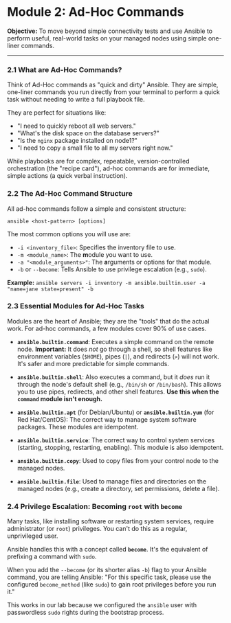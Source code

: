 # Module 2: Ad-Hoc Commands

**Objective:** To move beyond simple connectivity tests and use Ansible to perform useful, real-world tasks on your managed nodes using simple one-liner commands.

---

### 2.1 What are Ad-Hoc Commands?

Think of Ad-Hoc commands as "quick and dirty" Ansible. They are simple, one-liner commands you run directly from your terminal to perform a quick task without needing to write a full playbook file.

They are perfect for situations like:
*   "I need to quickly reboot all web servers."
*   "What's the disk space on the database servers?"
*   "Is the `nginx` package installed on node1?"
*   "I need to copy a small file to all my servers right now."

While playbooks are for complex, repeatable, version-controlled orchestration (the "recipe card"), ad-hoc commands are for immediate, simple actions (a quick verbal instruction).

### 2.2 The Ad-Hoc Command Structure

All ad-hoc commands follow a simple and consistent structure:

`ansible <host-pattern> [options]`

The most common options you will use are:
*   `-i <inventory_file>`: Specifies the inventory file to use.
*   `-m <module_name>`: The **m**odule you want to use.
*   `-a "<module_arguments>"`: The **a**rguments or options for that module.
*   `-b` or `--become`: Tells Ansible to use privilege escalation (e.g., `sudo`).

**Example:**
`ansible servers -i inventory -m ansible.builtin.user -a "name=jane state=present" -b`

### 2.3 Essential Modules for Ad-Hoc Tasks

Modules are the heart of Ansible; they are the "tools" that do the actual work. For ad-hoc commands, a few modules cover 90% of use cases.

*   **`ansible.builtin.command`**: Executes a simple command on the remote node. **Important:** It does *not* go through a shell, so shell features like environment variables (`$HOME`), pipes (`|`), and redirects (`>`) will not work. It's safer and more predictable for simple commands.

*   **`ansible.builtin.shell`**: Also executes a command, but it *does* run it through the node's default shell (e.g., `/bin/sh` or `/bin/bash`). This allows you to use pipes, redirects, and other shell features. **Use this when the `command` module isn't enough.**

*   **`ansible.builtin.apt`** (for Debian/Ubuntu) or **`ansible.builtin.yum`** (for Red Hat/CentOS): The correct way to manage system software packages. These modules are idempotent.

*   **`ansible.builtin.service`**: The correct way to control system services (starting, stopping, restarting, enabling). This module is also idempotent.

*   **`ansible.builtin.copy`**: Used to copy files from your control node to the managed nodes.

*   **`ansible.builtin.file`**: Used to manage files and directories on the managed nodes (e.g., create a directory, set permissions, delete a file).

### 2.4 Privilege Escalation: Becoming `root` with `become`

Many tasks, like installing software or restarting system services, require administrator (or `root`) privileges. You can't do this as a regular, unprivileged user.

Ansible handles this with a concept called **`become`**. It's the equivalent of prefixing a command with `sudo`.

When you add the `--become` (or its shorter alias `-b`) flag to your Ansible command, you are telling Ansible: "For this specific task, please use the configured `become_method` (like `sudo`) to gain root privileges before you run it."

This works in our lab because we configured the `ansible` user with passwordless `sudo` rights during the bootstrap process.